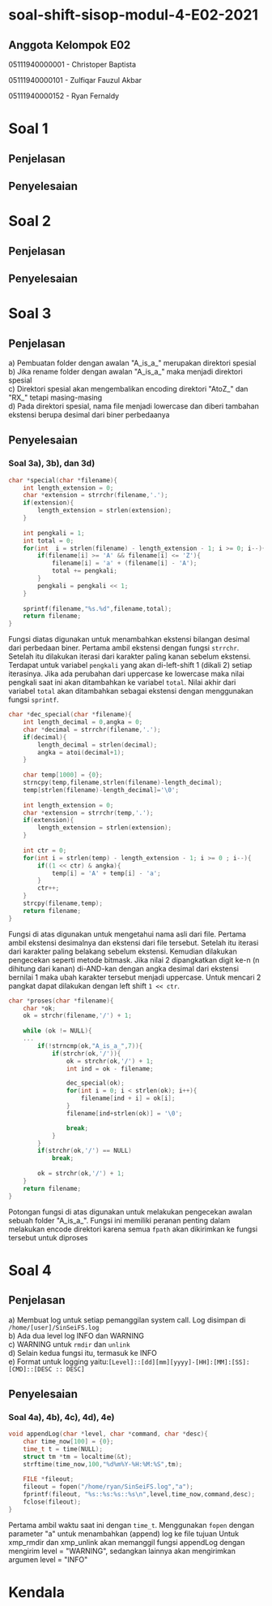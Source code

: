 # soal-shift-sisop-modul-4-E02-2021

## Anggota Kelompok E02
05111940000001 - Christoper Baptista

05111940000101 - Zulfiqar Fauzul Akbar

05111940000152 - Ryan Fernaldy

# Soal 1
## Penjelasan
## Penyelesaian

# Soal 2
## Penjelasan
## Penyelesaian

# Soal 3
## Penjelasan
a) Pembuatan folder dengan awalan "A_is_a_" merupakan direktori spesial</br>
b) Jika rename folder dengan awalan "A_is_a_" maka menjadi direktori spesial</br>
c) Direktori spesial akan mengembalikan encoding direktori "AtoZ_" dan "RX_" tetapi masing-masing</br>
d) Pada direktori spesial, nama file menjadi lowercase dan diberi tambahan ekstensi berupa desimal dari biner perbedaanya</br> 
## Penyelesaian
### Soal 3a), 3b), dan 3d)
```c
char *special(char *filename){
    int length_extension = 0;
    char *extension = strrchr(filename,'.');
    if(extension){
        length_extension = strlen(extension);
    }
 
    int pengkali = 1;
    int total = 0;
    for(int  i = strlen(filename) - length_extension - 1; i >= 0; i--){
        if(filename[i] >= 'A' && filename[i] <= 'Z'){
            filename[i] = 'a' + (filename[i] - 'A');
            total += pengkali;
        }
        pengkali = pengkali << 1;
    }
 
    sprintf(filename,"%s.%d",filename,total);
    return filename;
}
```
Fungsi diatas digunakan untuk menambahkan ekstensi bilangan desimal dari perbedaan biner. Pertama ambil ekstensi dengan fungsi ``strrchr``. Setelah itu dilakukan iterasi dari karakter paling kanan sebelum ekstensi. Terdapat untuk variabel ``pengkali`` yang akan di-left-shift 1 (dikali 2) setiap iterasinya. Jika ada perubahan dari uppercase ke lowercase maka nilai pengkali saat ini akan ditambahkan ke variabel ``total``. Nilai akhir dari variabel ``total`` akan ditambahkan sebagai ekstensi dengan menggunakan fungsi ``sprintf``.

```c
char *dec_special(char *filename){
    int length_decimal = 0,angka = 0;
    char *decimal = strrchr(filename,'.');
    if(decimal){
        length_decimal = strlen(decimal);
		angka = atoi(decimal+1);
    }
 
    char temp[1000] = {0};
    strncpy(temp,filename,strlen(filename)-length_decimal);
    temp[strlen(filename)-length_decimal]='\0';
 
    int length_extension = 0;
    char *extension = strrchr(temp,'.');
    if(extension){
        length_extension = strlen(extension);
    }
 
    int ctr = 0;
    for(int i = strlen(temp) - length_extension - 1; i >= 0 ; i--){
        if((1 << ctr) & angka){
            temp[i] = 'A' + temp[i] - 'a';
        }
        ctr++;
    }
    strcpy(filename,temp);
    return filename;
}
```
Fungsi di atas digunakan untuk mengetahui nama asli dari file. Pertama ambil ekstensi desimalnya dan ekstensi dari file tersebut. Setelah itu iterasi dari karakter paling belakang sebelum ekstensi. Kemudian dilakukan pengecekan seperti metode bitmask. Jika nilai 2 dipangkatkan digit ke-n (n dihitung dari kanan) di-AND-kan dengan angka desimal dari ekstensi bernilai 1 maka ubah karakter tersebut menjadi uppercase. Untuk mencari 2 pangkat dapat dilakukan dengan left shift ``1 << ctr``.

```c
char *proses(char *filename){
	char *ok;
    ok = strchr(filename,'/') + 1;
 
    while (ok != NULL){ 
    ...
		if(!strncmp(ok,"A_is_a_",7)){
			if(strchr(ok,'/')){
				ok = strchr(ok,'/') + 1;
				int ind = ok - filename;

				dec_special(ok);
				for(int i = 0; i < strlen(ok); i++){
					filename[ind + i] = ok[i]; 
				}
				filename[ind+strlen(ok)] = '\0';

				break;
			}
		}
        if(strchr(ok,'/') == NULL)
            break;
 
        ok = strchr(ok,'/') + 1;
    }
	return filename;
}
```
Potongan fungsi di atas digunakan untuk melakukan pengecekan awalan sebuah folder "A_is_a_". Fungsi ini memiliki peranan penting dalam melakukan encode direktori karena semua ``fpath`` akan dikirimkan ke fungsi tersebut untuk diproses


# Soal 4
## Penjelasan
a) Membuat log untuk setiap pemanggilan system call. Log disimpan di ``/home/[user]/SinSeiFS.log``</br>
b) Ada dua level log INFO dan WARNING</br>
c) WARNING untuk ``rmdir`` dan ``unlink``</br>
d) Selain kedua fungsi itu, termasuk ke INFO</br>
e) Format untuk logging yaitu:``[Level]::[dd][mm][yyyy]-[HH]:[MM]:[SS]:[CMD]::[DESC :: DESC]`` </br>
## Penyelesaian
### Soal 4a), 4b), 4c), 4d), 4e)
```c
void appendLog(char *level, char *command, char *desc){
	char time_now[100] = {0};
	time_t t = time(NULL);
	struct tm *tm = localtime(&t);
	strftime(time_now,100,"%d%m%Y-%H:%M:%S",tm);
 
	FILE *fileout;
	fileout = fopen("/home/ryan/SinSeiFS.log","a");
	fprintf(fileout, "%s::%s:%s::%s\n",level,time_now,command,desc);
	fclose(fileout);
}
```
Pertama ambil waktu saat ini dengan ``time_t``. Menggunakan ``fopen`` dengan parameter "a" untuk menambahkan (append) log ke file tujuan
Untuk xmp_rmdir dan xmp_unlink akan memanggil fungsi appendLog dengan mengirim level = "WARNING", sedangkan lainnya akan mengirimkan argumen level = "INFO"
# Kendala
